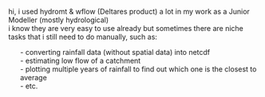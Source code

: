 hi, i used hydromt & wflow (Deltares product) a lot in my work as a Junior Modeller (mostly hydrological)\
i know they are very easy to use already but sometimes there are niche tasks that i still need to do manually, such as:
<ul>
-  converting rainfall data (without spatial data) into netcdf<br>
-  estimating low flow of a catchment<br>
-  plotting multiple years of rainfall to find out which one is the closest to average<br>
-  etc.<br>
</ul>
